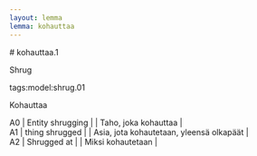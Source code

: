 ```yaml
---
layout: lemma
lemma: kohauttaa
---
```


<div class="sense">
# <span class="sensename">kohauttaa.1</span>

<span class="description">Shrug</span>

tags:model:shrug.01

<span class="description">Kohauttaa</span>

A0 | Entity shrugging |   | Taho, joka kohauttaa |  
A1 | thing shrugged |   | Asia, jota kohautetaan, yleensä olkapäät |  
A2 | Shrugged at |   | Miksi kohautetaan |  

</div>

